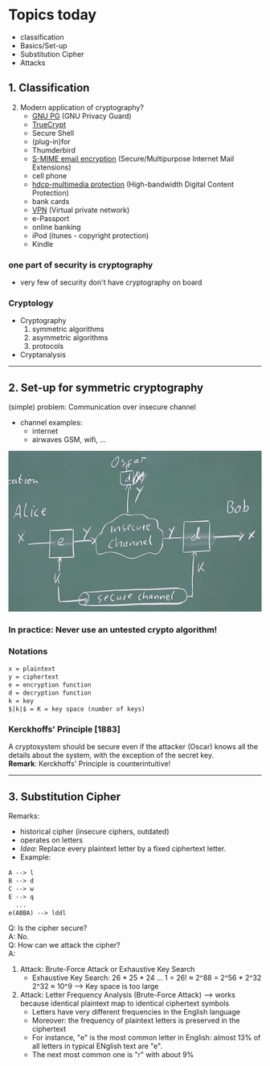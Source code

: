 # Topics today  
- classification  
- Basics/Set-up  
- Substitution Cipher  
- Attacks  

## 1. **Classification**
2. Modern application of cryptography?
	- [GNU PG](https://en.wikipedia.org/wiki/GNU_Privacy_Guard) (GNU Privacy Guard)
	- [TrueCrypt](https://en.wikipedia.org/wiki/TrueCrypt)
	- Secure Shell
	- (plug-in)for
	- Thumderbird
	- [S-MIME email encryption](https://docs.microsoft.com/en-us/exchange/security-and-compliance/smime-exo/smime-exo) (Secure/Multipurpose Internet Mail Extensions)
	- cell phone
	- [hdcp-multimedia protection](https://en.wikipedia.org/wiki/High-bandwidth_Digital_Content_Protection) (High-bandwidth Digital Content Protection)
	- bank cards
	- [VPN](https://en.wikipedia.org/wiki/Virtual_private_network) (Virtual private network)
	- e-Passport
	- online banking
	- iPod (itunes - copyright protection)
	- Kindle

### one part of security is cryptography
* very few of security don't have cryptography on board


### Cryptology
* Cryptography
	1. symmetric algorithms
	2. asymmetric algorithms
	3. protocols
* Cryptanalysis

---

## 2. Set-up for symmetric cryptography  
(simple) problem: Communication over insecure channel  
* channel examples:    
	- internet  
	- airwaves GSM, wifi, ...  


<img src="figures/lecture1/example1.jpeg" alt="example1" width="566.7" height="319.5" />  

### In practice: Never use an untested crypto algorithm!  
### Notations
```
x = plaintext  
y = ciphertext  
e = encryption function  
d = decryption function  
k = key  
$|k|$ = K = key space (number of keys)
```

### Kerckhoffs' Principle [1883]  
A cryptosystem should be secure even if the attacker (Oscar) knows all the details about the system, with the exception of the secret key.  
**Remark**: Kerckhoffs' Principle is counterintuitive!  

---

## 3. Substitution Cipher  
Remarks:  
* historical cipher (insecure ciphers, outdated)
* operates on letters
* *Idea*: Replace every plaintext letter by a fixed ciphertext letter.
* Example: 
```
A --> l
B --> d
C --> w
E --> q
  ...
e(ABBA) --> lddl
```
Q: Is the cipher secure?   
A: No.  
Q: How can we attack the cipher?  
A: 
1. Attack: Brute-Force Attack or Exhaustive Key Search  
	* Exhaustive Key Search: 26 * 25 * 24 ... 1 = 26! ≈ 2^88 = 2^56 * 2^32  
	  2^32 ≈ 10^9   --> Key space is too large  
2. Attack: Letter Frequency Analysis (Brute-Force Attack)
	 --> works because identical plaintext map to identical ciphertext symbols
	* Letters have very different frequencies in the English language
	* Moreover: the frequency of plaintext letters is preserved in the ciphertext
	* For instance, "e" is the most common letter in English: almost 13% of all letters in typical ENglish text are "e".
	* The next most common one is "r" with about 9%

























